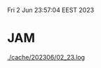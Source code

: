 Fri  2 Jun 23:57:04 EEST 2023
# JAM
<a href='./cache/202306/02_23.log'>./cache/202306/02_23.log</a>
